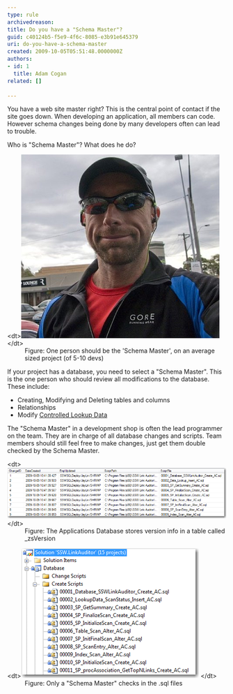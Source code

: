 ```yaml
---
type: rule
archivedreason: 
title: Do you have a "Schema Master"?
guid: c40124b5-f5e9-4f6c-8085-e3b91e645379
uri: do-you-have-a-schema-master
created: 2009-10-05T05:51:48.0000000Z
authors:
- id: 1
  title: Adam Cogan
related: []

---
```


You have a web site master right? This is the central point of contact if the site goes down.
 When developing an application, all members can code. However schema changes being done by many developers often can lead to trouble. 

 Who is "Schema Master"? What does he do?   
<!--endintro-->
<dl class="image">    &lt;dt&gt;<img src="Nick.png" alt=""> &lt;/dt&gt;
    <dd>Figure: One person should be the 'Schema Master', on an average sized project (of 5-10 devs) </dd>
</dl>
If your project has a database, you need to select a "Schema Master". This is the one person who should review all modifications to the database. These include:

* Creating, Modifying and Deleting tables and columns
* Relationships
* Modify [Controlled Lookup Data](/Pages/DoYouDeployLookupData.aspx)

 The "Schema Master" in a development shop is often the lead programmer on the team. They are in charge of all database changes and scripts. Team members should still feel free to make changes, just get them double checked by the Schema Master.<dl class="image">    &lt;dt&gt;<img src="zsVersionTable.png" alt=""> &lt;/dt&gt;
    <dd>Figure: The Applications Database stores version info in a table called _zsVersion </dd>
</dl><dl class="image">    &lt;dt&gt;<img src="SQLScriptInTFS.png" alt=""> &lt;/dt&gt;
    <dd>Figure: Only a "Schema Master" checks in the .sql files </dd>
</dl>

